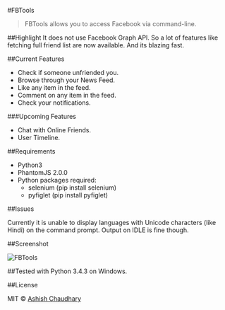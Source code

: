 #FBTools

>FBTools allows you to access Facebook via command-line.

##Highlight
It does not use Facebook Graph API.
So a lot of features like fetching full friend list are now available.
And its blazing fast.


##Current Features

* Check if someone unfriended you.
* Browse through your News Feed.
* Like any item in the feed.
* Comment on any item in the feed.
* Check your notifications.

###Upcoming Features

* Chat with Online Friends.
* User Timeline.

##Requirements

* Python3
* PhantomJS 2.0.0
* Python packages required:
  * selenium (pip install selenium)
  * pyfiglet (pip install pyfiglet)

##Issues

Currently it is unable to display languages with Unicode characters (like Hindi) on the command prompt.
Output on IDLE is fine though.


##Screenshot

![FBTools](http://i.imgur.com/GsvnBk2.png)

##Tested with Python 3.4.3 on Windows.

##License

MIT © [Ashish Chaudhary](https://github.com/yankee101)
